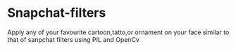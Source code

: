 # Snapchat-filters
Apply any of your favourite cartoon,tatto,or ornament on your face similar to that of sanpchat filters using PIL and OpenCv
